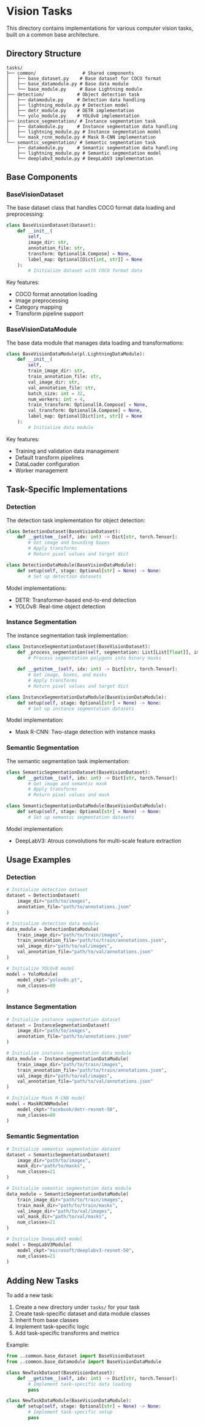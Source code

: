 # Vision Tasks

This directory contains implementations for various computer vision tasks, built on a common base architecture.

## Directory Structure

```
tasks/
├── common/                 # Shared components
│   ├── base_dataset.py    # Base dataset for COCO format
│   ├── base_datamodule.py # Base data module
│   └── base_module.py     # Base Lightning module
├── detection/            # Object detection task
│   ├── datamodule.py     # Detection data handling
│   ├── lightning_module.py # Detection model
│   ├── detr_module.py    # DETR implementation
│   └── yolo_module.py    # YOLOv8 implementation
├── instance_segmentation/ # Instance segmentation task
│   ├── datamodule.py     # Instance segmentation data handling
│   ├── lightning_module.py # Instance segmentation model
│   └── mask_rcnn_module.py # Mask R-CNN implementation
└── semantic_segmentation/ # Semantic segmentation task
    ├── datamodule.py     # Semantic segmentation data handling
    ├── lightning_module.py # Semantic segmentation model
    └── deeplabv3_module.py # DeepLabV3 implementation
```

## Base Components

### BaseVisionDataset

The base dataset class that handles COCO format data loading and preprocessing:

```python
class BaseVisionDataset(Dataset):
    def __init__(
        self,
        image_dir: str,
        annotation_file: str,
        transform: Optional[A.Compose] = None,
        label_map: Optional[Dict[int, str]] = None
    ):
        # Initialize dataset with COCO format data
```

Key features:
- COCO format annotation loading
- Image preprocessing
- Category mapping
- Transform pipeline support

### BaseVisionDataModule

The base data module that manages data loading and transformations:

```python
class BaseVisionDataModule(pl.LightningDataModule):
    def __init__(
        self,
        train_image_dir: str,
        train_annotation_file: str,
        val_image_dir: str,
        val_annotation_file: str,
        batch_size: int = 32,
        num_workers: int = 4,
        train_transform: Optional[A.Compose] = None,
        val_transform: Optional[A.Compose] = None,
        label_map: Optional[Dict[int, str]] = None
    ):
        # Initialize data module
```

Key features:
- Training and validation data management
- Default transform pipelines
- DataLoader configuration
- Worker management

## Task-Specific Implementations

### Detection

The detection task implementation for object detection:

```python
class DetectionDataset(BaseVisionDataset):
    def __getitem__(self, idx: int) -> Dict[str, torch.Tensor]:
        # Get image and bounding boxes
        # Apply transforms
        # Return pixel values and target dict
```

```python
class DetectionDataModule(BaseVisionDataModule):
    def setup(self, stage: Optional[str] = None) -> None:
        # Set up detection datasets
```

Model implementations:
- DETR: Transformer-based end-to-end detection
- YOLOv8: Real-time object detection

### Instance Segmentation

The instance segmentation task implementation:

```python
class InstanceSegmentationDataset(BaseVisionDataset):
    def _process_segmentation(self, segmentation: List[List[float]], image_size: Tuple[int, int]) -> np.ndarray:
        # Process segmentation polygons into binary masks
    
    def __getitem__(self, idx: int) -> Dict[str, torch.Tensor]:
        # Get image, boxes, and masks
        # Apply transforms
        # Return pixel values and target dict
```

```python
class InstanceSegmentationDataModule(BaseVisionDataModule):
    def setup(self, stage: Optional[str] = None) -> None:
        # Set up instance segmentation datasets
```

Model implementation:
- Mask R-CNN: Two-stage detection with instance masks

### Semantic Segmentation

The semantic segmentation task implementation:

```python
class SemanticSegmentationDataset(BaseVisionDataset):
    def __getitem__(self, idx: int) -> Dict[str, torch.Tensor]:
        # Get image and semantic mask
        # Apply transforms
        # Return pixel values and mask
```

```python
class SemanticSegmentationDataModule(BaseVisionDataModule):
    def setup(self, stage: Optional[str] = None) -> None:
        # Set up semantic segmentation datasets
```

Model implementation:
- DeepLabV3: Atrous convolutions for multi-scale feature extraction

## Usage Examples

### Detection

```python
# Initialize detection dataset
dataset = DetectionDataset(
    image_dir="path/to/images",
    annotation_file="path/to/annotations.json"
)

# Initialize detection data module
data_module = DetectionDataModule(
    train_image_dir="path/to/train/images",
    train_annotation_file="path/to/train/annotations.json",
    val_image_dir="path/to/val/images",
    val_annotation_file="path/to/val/annotations.json"
)

# Initialize YOLOv8 model
model = YoloModule(
    model_ckpt="yolov8n.pt",
    num_classes=80
)
```

### Instance Segmentation

```python
# Initialize instance segmentation dataset
dataset = InstanceSegmentationDataset(
    image_dir="path/to/images",
    annotation_file="path/to/annotations.json"
)

# Initialize instance segmentation data module
data_module = InstanceSegmentationDataModule(
    train_image_dir="path/to/train/images",
    train_annotation_file="path/to/train/annotations.json",
    val_image_dir="path/to/val/images",
    val_annotation_file="path/to/val/annotations.json"
)

# Initialize Mask R-CNN model
model = MaskRCNNModule(
    model_ckpt="facebook/detr-resnet-50",
    num_classes=80
)
```

### Semantic Segmentation

```python
# Initialize semantic segmentation dataset
dataset = SemanticSegmentationDataset(
    image_dir="path/to/images",
    mask_dir="path/to/masks",
    num_classes=21
)

# Initialize semantic segmentation data module
data_module = SemanticSegmentationDataModule(
    train_image_dir="path/to/train/images",
    train_mask_dir="path/to/train/masks",
    val_image_dir="path/to/val/images",
    val_mask_dir="path/to/val/masks",
    num_classes=21
)

# Initialize DeepLabV3 model
model = DeepLabV3Module(
    model_ckpt="microsoft/deeplabv3-resnet-50",
    num_classes=21
)
```

## Adding New Tasks

To add a new task:

1. Create a new directory under `tasks/` for your task
2. Create task-specific dataset and data module classes
3. Inherit from base classes
4. Implement task-specific logic
5. Add task-specific transforms and metrics

Example:

```python
from ..common.base_dataset import BaseVisionDataset
from ..common.base_datamodule import BaseVisionDataModule

class NewTaskDataset(BaseVisionDataset):
    def __getitem__(self, idx: int) -> Dict[str, torch.Tensor]:
        # Implement task-specific data loading
        pass

class NewTaskDataModule(BaseVisionDataModule):
    def setup(self, stage: Optional[str] = None) -> None:
        # Implement task-specific setup
        pass
``` 